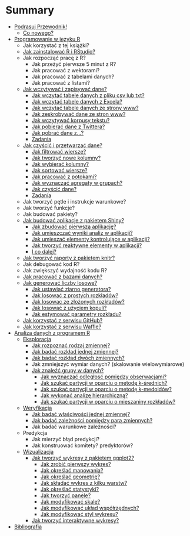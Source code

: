 # Summary

* [Podrasuj Przewodnik!](contribute.md)
  * [Co nowego?](co_nowego.md)
* [Programowanie w języku R](puste.md)
   * Jak korzystać z tej książki?
   * [Jak zainstalować R i RStudio?](Programowanie/jak_zainstalowac_R.md)
   * Jak rozpocząć pracę z R?
       * Jak przeżyć pierwsze 5 minut z R?
       * Jak pracować z wektorami?
       * Jak pracować z tabelami danych?
       * Jak pracować z listami?
   * [Jak wczytywać i zapisywać dane?](Programowanie/zapisywac.md)
       * [Jak wczytać tabele danych z pliku csv lub txt?](Programowanie/jak_wczytac_tabele_danych_z_pliku_csv_lub_txt.md)
       * [Jak wczytać tabele danych z Excela?](Programowanie/jak_wczytac_dane_z_excela.md)
       * [Jak wczytać tabele danych ze strony www?](Programowanie/jak_wczytywac_tabele_z_formatu_html.md)
       * [Jak zeskrobywać dane ze stron www?](Programowanie/jak_zeskrobywac_dane_ze_stron_www_uzywajac_pakietu.md)
       * [Jak wczytywać korpusy tekstu?](Programowanie/jak_wczytywac_korpusy_tekstu.md)
       * [Jak pobierać dane z Twittera?](Programowanie/jak_pobierac_dane_z_twittera.md)
       * [Jak pobrać dane z...?](Programowanie/jak_pobrac_dane_z.md)
       * [Zadania](Programowanie/zadania.md)
   * [Jak czyścić i przetwarzać dane?](Programowanie/czyscic_przetwarzac.md)
       * [Jak filtrować wiersze?](Programowanie/filter.md)
       * [Jak tworzyć nowe kolumny?](Programowanie/mutate.md)
       * [Jak wybierać kolumny?](Programowanie/select.md)
       * [Jak sortować wiersze?](Programowanie/arrange.md)
       * [Jak pracować z potokami?](Programowanie/potoki.md)
       * [Jak wyznaczać agregaty w grupach?](Programowanie/groupby.md)
       * [Jak czyścić dane?](Programowanie/tidyr.md)
       * [Zadania](Programowanie/zadaniaDplyr.md)
   * Jak tworzyć pętle i instrukcje warunkowe?
   * Jak tworzyć funkcje?
   * Jak budować pakiety?
   * [Jak budować aplikacje z pakietem Shiny?](Programowanie/jak_tworzyc_aplikajce.md)
     * [Jak zbudować pierwszą aplikację?](Programowanie/jak_tworzyc_aplikajce0.md)
     * [Jak umieszczać wyniki analiz w aplikacji?](Programowanie/jak_tworzyc_aplikajce1.md)
     * [Jak umieszać elementy kontrolujące w aplikacji?](Programowanie/jak_tworzyc_aplikajce2.md)
     * [Jak tworzyć reaktywne elementy w aplikacji?](Programowanie/jak_tworzyc_aplikajce3.md)
     * [I co dalej?](Programowanie/jak_tworzyc_aplikajce4.md)
   * [Jak tworzyć raporty z pakietem knitr?](Programowanie/jak_tworzyc_raporty.md)
   * Jak debugować kod R?
   * Jak zwiększyć wydajność kodu R?
   * [Jak pracować z bazami danych?](Programowanie/jak_pracowac_z_bazami_danych.md)
   * [Jak generować liczby losowe?](Programowanie/generatory_llosowych.md)
     * [Jak ustawiać ziarno generatora?](Programowanie/generatory_1.md)
     * [Jak losować z prostych rozkładów?](Programowanie/generatory_2.md)
     * [Jak losowac ze złożonych rozkładów?](Programowanie/generatory_3.md)
     * [Jak losować z użyciem kopuli?](Programowanie/generatory_4.md)
     * [Jak estymować parametry rozkładu?](Programowanie/generatory_5.md)
   * [Jak korzystać z serwisu GitHub?](Programowanie/jak_korzystac_z_serwisu_github_i_waffle.md)
   * [Jak korzystać z serwisu Waffle?](Programowanie/jak_korzystac_z_serwisu_waffle.md)
* [Analiza danych z programem R](Analiza/analizadanych_z_programem_r_md.md)
   * [Eksploracja](Analiza/eksploracja.md)
       * [Jak rozpoznać rodzaj zmiennej?](Analiza/jak_rozpoznac_rodzaj_zmiennej.md)
       * [Jak badać rozkład jednej zmiennej?](Analiza/jak_badac_rozklad_jednej_zmiennej.md)
       * [Jak badać rozkład dwóch zmiennych?](Analiza/jak_badac_rozklad_dwoch_zmiennych.md)
       * Jak zmniejszyć wymiar danych? (skalowanie wielowymiarowe)
       * [Jak znaleźć grupy w danych?](Analiza/beznadzoru/skupiska.md)
         * [Jak wyznaczać odległosć pomiędzy obserwacjami?](Analiza/beznadzoru/dist.md)
         * [Jak szukać partycji w oparciu o metodę k-średnich?](Analiza/beznadzoru/kmeans.md)
         * [Jak szukać partycji w oparciu o metodę k-medoidów?](Analiza/beznadzoru/pam.md)
         * [Jak wykonać analizę hierarchiczną?](Analiza/beznadzoru/agnes.md)
         * [Jak szukać partycji w oparciu o mieszaniny rozkładów?](Analiza/beznadzoru/mclust.md)
   * [Weryfikacja](Analiza/weryfikacja.md)
       * [Jak badać właściwości jednej zmiennej?](Analiza/jak_badac_wlasciwosci_jednej_zmiennej.md)
       * [Jak badać zależności pomiędzy parą zmiennych?](Analiza/jak_badac_zaleznosci_pomiedzy_para_zmiennych.md)
       * Jak badać warunkowe zależności?
   * Predykcja
       * Jak mierzyć błąd predykcji?
       * Jak konstruować komitety? predyktorów?
   * [Wizualizacja](Wizualizacja/wizualizacja.md)
       * [Jak tworzyć wykresy z pakietem ggplot2?](Wizualizacja/jak_tworzyc_wykresy_ggplot2.md)
         * [Jak zrobić pierwszy wykres?](Wizualizacja/ggplot2/01_pierwszy_wykres.md)
         * [Jak określać mapowania?](Wizualizacja/ggplot2/02_mapowania.md)
         * [Jak określać geometrię?](Wizualizacja/ggplot2/03_geometrie.md)
         * [Jak składać wykres z kilku warstw?](Wizualizacja/ggplot2/04_warstwy.md)
         * [Jak określać statystyki?](Wizualizacja/ggplot2/05_statystyki.md)
         * [Jak tworzyć panele?](Wizualizacja/ggplot2/06_panele.md)
         * [Jak modyfikować skale?](Wizualizacja/ggplot2/07_skale.md)
         * [Jak modyfikować układ współrzędnych?](Wizualizacja/ggplot2/08_wspolrzedne.md)
         * [Jak modyfikować styl wykresu?](Wizualizacja/ggplot2/09_styl.md)
       * [Jak tworzyć interaktywne wykresy?](Wizualizacja/jak_tworzyc_interaktywne_wykresy.md)
* [Bibliografia](references.md)

